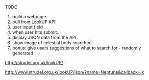 TODO

1. build a webpage
2. pull from LookUP API
3. user input field
4. when user hits submit...
5. display JSON data from the API
6. show image of celestial body searched
7. bonus: give users suggestions of what to search for - randomly generated

http://strudel.org.uk/lookUP/

http://www.strudel.org.uk/lookUP/json/?name=Neptune&callback=lk
